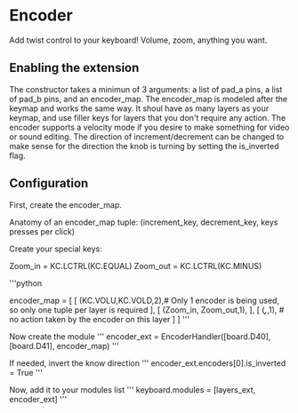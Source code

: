 # Encoder
Add twist control to your keyboard! Volume, zoom, anything you want.

## Enabling the extension
The constructor takes a minimun of 3 arguments: a list of pad_a pins, a list of pad_b pins, 
and an encoder_map.  The encoder_map is modeled after the keymap and works the
same way. It shoul have as many layers as your keymap, and use filler keys for 
layers that you don't require any action.  The encoder supports a velocity mode
if you desire to make something for video or sound editing. The direction of 
increment/decrement can be changed to make sense for the direction the knob is 
turning by setting the is_inverted flag.

## Configuration
First, create the encoder_map.

Anatomy of an encoder_map tuple: (increment_key, decrement_key, keys presses per click)

Create your special keys:

Zoom_in = KC.LCTRL(KC.EQUAL)
Zoom_out = KC.LCTRL(KC.MINUS)

'''python

encoder_map = [
    [
        (KC.VOLU,KC.VOLD,2),# Only 1 encoder is being used, so only one tuple per layer is required
    ],
    [
        (Zoom_in, Zoom_out,1),
    ],
    [
        (_______,_______,1), # no action taken by the encoder on this layer
    ]
]
'''

Now create the module
'''
encoder_ext = EncoderHandler([board.D40],[board.D41], encoder_map)
'''

If needed, invert the know direction
'''
encoder_ext.encoders[0].is_inverted = True
'''

Now, add it to your modules list
'''
keyboard.modules = [layers_ext, encoder_ext]
'''
